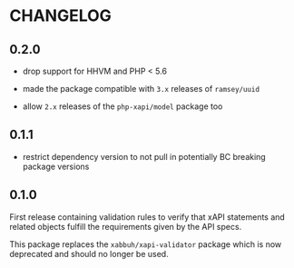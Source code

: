 CHANGELOG
=========

0.2.0
-----

* drop support for HHVM and PHP < 5.6

* made the package compatible with `3.x` releases of `ramsey/uuid`

* allow `2.x` releases of the `php-xapi/model` package too

0.1.1
-----

* restrict dependency version to not pull in potentially BC breaking package
  versions

0.1.0
-----

First release containing validation rules to verify that xAPI statements and
related objects fulfill the requirements given by the API specs.

This package replaces the `xabbuh/xapi-validator` package which is now
deprecated and should no longer be used.
